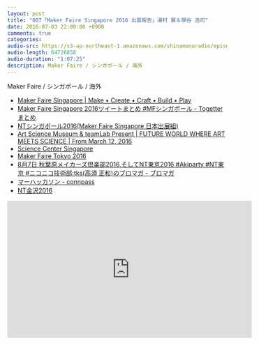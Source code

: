 ```yaml
---
layout: post
title: "007「Maker Faire Singapore 2016 出展報告」湯村 翼＆塚谷 浩司"
date: 2016-07-03 22:00:00 +0900
comments: true
categories:
audio-src: https://s3-ap-northeast-1.amazonaws.com/shinamonoradio/episodes/007.mp3
audio-length: 64726858
audio-duration: "1:07:25"
description: Maker Faire / シンガポール / 海外
---
```

Maker Faire / シンガポール / 海外

- [Maker Faire Singapore | Make • Create • Craft • Build • Play](https://makerfairesingapore.com/)
- [Maker Faire Singapore 2016ツイートまとめ #MFシンガポール - Togetterまとめ](http://togetter.com/li/993791)
- [NTシンガポール2016(Maker Faire Singapore 日本出展組)](http://wiki.nicotech.jp/nico_tech/index.php?NT%E3%82%B7%E3%83%B3%E3%82%AC%E3%83%9D%E3%83%BC%E3%83%AB2016)
- [Art Science Museum & teamLab Present | FUTURE WORLD WHERE ART MEETS SCIENCE | From March 12, 2016](http://exhibition.team-lab.net/singapore/)
- [Science Center Singapore](http://www.science.edu.sg/Pages/SCBHome.aspx)
- [Maker Faire Tokyo 2016](http://makezine.jp/event/mft2016/)
- [8月7日 秋葉原メイカーズ倶楽部2016,そしてNT東京2016 #Akiparty #NT東京 #ニコニコ技術部:tks(高須 正和)のブロマガ - ブロマガ](http://ch.nicovideo.jp/tks/blomaga/ar1044754)
- [マーハッカソン - connpass](http://connpass.com/event/34528/)
- [NT金沢2016](http://wiki.nicotech.jp/nico_tech/index.php?NT%E9%87%91%E6%B2%A22016)

<iframe width="560" height="315" src="https://www.youtube.com/embed/7dQgW2z__Iw?rel=0" frameborder="0" allowfullscreen></iframe>
